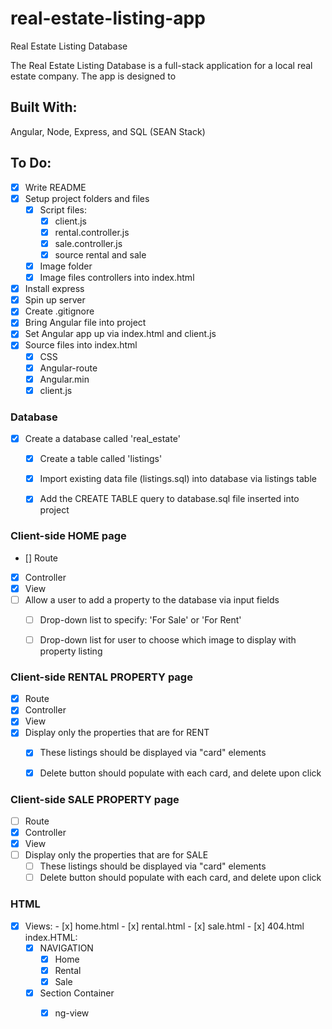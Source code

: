 # real-estate-listing-app
Real Estate Listing Database

The Real Estate Listing Database is a full-stack application for a local real estate company. The app is designed to 

## Built With:
Angular, Node, Express, and SQL (SEAN Stack)

## To Do: 
- [x] Write README
- [x] Setup project folders and files
  - [x] Script files:
    - [x] client.js
    - [x] rental.controller.js
    - [x] sale.controller.js
    - [x] source rental and sale 
  - [x] Image folder
   - [x] Image files
    controllers into index.html

- [x] Install express
- [x] Spin up server
- [x] Create .gitignore 
- [x] Bring Angular file into project
- [x] Set Angular app up via index.html and client.js
- [x] Source files into index.html
  - [x] CSS
  - [x] Angular-route
  - [x] Angular.min
  - [x] client.js

### Database 
- [x] Create a database called 'real_estate' 
  - [x] Create a table called 'listings'
  - [x] Import existing data file (listings.sql) into database via listings table
  - [x] Add the CREATE TABLE query to database.sql file inserted into project

  
### Client-side HOME page
  - [] Route
  - [x] Controller
  - [x] View
  - [ ] Allow a user to add a property to the database via input fields
    - [ ] Drop-down list to specify: 'For Sale' or 'For Rent'
    - [ ] Drop-down list for user to choose which image to display with property listing
    
  

 ### Client-side RENTAL PROPERTY page
  - [x] Route
  - [x] Controller
  - [x] View
  - [x] Display only the properties that are for RENT
      - [x] These listings should be displayed via "card" elements
      - [x] Delete button should populate with each card, and delete upon click
  
  
 ### Client-side SALE PROPERTY page
  - [ ] Route
  - [x] Controller
  - [x] View
  - [ ] Display only the properties that are for SALE
      - [ ] These listings should be displayed via "card" elements
      - [ ] Delete button should populate with each card, and delete upon click
  
### HTML
   - [x] Views:
    - [x] home.html
    - [x] rental.html
    - [x] sale.html
    - [x] 404.html
    index.HTML: 
     - [x] NAVIGATION
       - [x] Home
       - [x] Rental
       - [x] Sale
      - [x] Section Container
          - [x] ng-view
       
         



 

